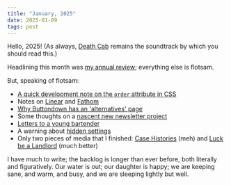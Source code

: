 ```yaml
---
title: "January, 2025"
date: 2025-01-09
tags: post
---
```


Hello, 2025! (As always, [Death Cab](https://www.youtube.com/watch?v=NSgHGFuPNus) remains the soundtrack by which you should read this.)

Headlining this month was [my annual review](/posts/post/2024/); everything else is flotsam.

But, speaking of flotsam:

- [A quick development note on the `order` attribute in CSS](/posts/post/order-css-tailwind/)
- Notes on [Linear](/posts/post/linear/) and [Fathom](/posts/post/fathom/)
- [Why Buttondown has an 'alternatives' page](/posts/post/the-alternatives-page/)
- Some thoughts on a [nascent new newsletter project](/posts/post/hypermodern-django/)
- [Letters to a young bartender](/posts/post/young-bartender/)
- A warning about [hidden settings](/posts/post/hidden-settings/)
- Only two pieces of media that I finished: [Case Histories](/posts/post/case-histories/) (meh) and [Luck be a Landlord](/posts/post/luck-be-a-landlord/) (much better)

I have much to write; the backlog is longer than ever before, both literally and figuratively. Our water is out; our daughter is happy; we are keeping sane, and warm, and busy, and we are sleeping lightly but well.
